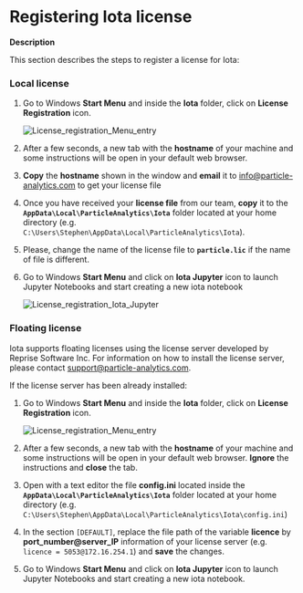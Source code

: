 # Registering Iota license
**Description**

This section describes the steps to register a license for Iota:



### Local license

1. Go to Windows **Start Menu** and inside the **Iota** folder, click on **License Registration** icon.

   

    ![License_registration_Menu_entry](C:\Users\AJanda\Documents\Iota_Reborn_documentation\images\License_registration_Menu_entry.PNG)

   

2. After a few seconds, a new tab with the **hostname** of your machine and some instructions will be open in your default web browser. 

3. **Copy** the **hostname** shown in the window and **email** it to info@particle-analytics.com to get your license file

4. Once you have received your **license file** from our team, **copy** it to the **`AppData\Local\ParticleAnalytics\Iota`** folder located at your home directory (e.g. 
   `C:\Users\Stephen\AppData\Local\ParticleAnalytics\Iota`).

5. Please, change the name of the license file to **`particle.lic`** if the name of file is different.

6. Go to Windows **Start Menu** and click on **Iota Jupyter** icon to launch Jupyter Notebooks and start creating a new iota notebook

   

   ![License_registration_Iota_Jupyter](C:\Users\AJanda\Documents\Iota_Reborn_documentation\images\License_registration_Iota_Jupyter.PNG)





### Floating license

Iota supports floating licenses using the license server developed by Reprise Software Inc. For information on how to install the license server, please contact [support@particle-analytics.com](mailto:support@particle-analytics.com). 

If the license server has been already installed:

1. Go to Windows **Start Menu** and inside the **Iota** folder, click on **License Registration** icon.

   

    ![License_registration_Menu_entry](C:\Users\AJanda\Documents\Iota_Reborn_documentation\images\License_registration_Menu_entry.PNG)

   

2. After a few seconds, a new tab with the **hostname** of your machine and some instructions will be open in your default web browser. **Ignore** the instructions and **close** the tab.

3. Open with a text editor the file **config.ini** located inside the **`AppData\Local\ParticleAnalytics\Iota`** folder located at your home directory (e.g. 
   `C:\Users\Stephen\AppData\Local\ParticleAnalytics\Iota\config.ini`)

4. In the section `[DEFAULT]`, replace the file path of the variable  **licence** by **port_number@server_IP** information of your license server (e.g. `licence = 5053@172.16.254.1`) and **save** the changes.

5. Go to Windows **Start Menu** and click on **Iota Jupyter** icon to launch Jupyter Notebooks and start creating a new iota notebook.